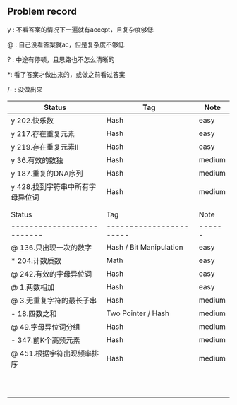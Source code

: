 ## Problem record

y : 不看答案的情况下一遍就有accept，且复杂度够低

@ : 自己没看答案就ac，但是复杂度不够低

? : 中途有停顿，且思路也不怎么清晰的

*: 看了答案才做出来的，或做之前看过答案

/- : 没做出来

| Status                           | Tag  | Note   |
| -------------------------------- | ---- | ------ |
| y 202.快乐数                     | Hash | easy   |
| y 217.存在重复元素               | Hash | easy   |
| y 219.存在重复元素II             | Hash | easy   |
| y 36.有效的数独                  | Hash | medium |
| y 187.重复的DNA序列              | Hash | medium |
| y 428.找到字符串中所有字母异位词 | Hash | medium |
|                                  |      |        |
|                                  |      |        |
| Status                     | Tag                     | Note   |
| -------------------------- | ----------------------- | ------ |
| @ 136.只出现一次的数字     | Hash / Bit Manipulation | easy   |
| * 204.计数质数             | Math                    | easy   |
| @ 242.有效的字母异位词     | Hash                    | easy   |
| @ 1.两数相加               | Hash                    | easy   |
| @ 3.无重复字符的最长子串   | Hash                    | medium |
| - 18.四数之和              | Two Pointer / Hash      | medium |
| @ 49.字母异位词分组        | Hash                    | medium |
| - 347.前K个高频元素        | Hash                    | medium |
| @ 451.根据字符出现频率排序 | Hash                    | medium |
|                            |                         |        |
|                            |                         |        |
|                            |                         |        |
|                            |                         |        |
|                            |                         |        |
|                            |                         |        |
|                            |                         |        |
|                            |                         |        |
|                            |                         |        |
|                            |                         |        |